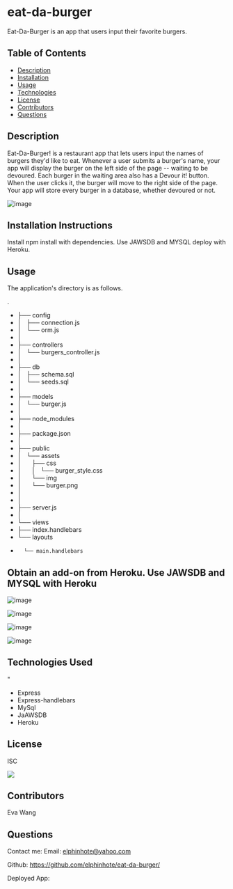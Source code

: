 # eat-da-burger

Eat-Da-Burger is an app that users input their favorite burgers. 

## Table of Contents
* [Description](#description)
* [Installation](#installation)
* [Usage](#usage)
* [Technologies](#technologies)
* [License](#license)
* [Contributors](#contributors)
* [Questions](#questions)

## Description
Eat-Da-Burger! is a restaurant app that lets users input the names of burgers they'd like to eat.
Whenever a user submits a burger's name, your app will display the burger on the left side of the page -- waiting to be devoured.
Each burger in the waiting area also has a Devour it! button. When the user clicks it, the burger will move to the right side of the page.
Your app will store every burger in a database, whether devoured or not.

![image](https://user-images.githubusercontent.com/65749636/113531136-c9db2e00-957c-11eb-9812-0528a386a939.png)

## Installation Instructions
Install npm install with dependencies.  Use JAWSDB and MYSQL deploy with Heroku.

## Usage
 The application's directory is as follows.
 

.
* ├── config
* │   ├── connection.js
* │   └── orm.js
* │ 
* ├── controllers
* │   └── burgers_controller.js
* │
* ├── db
* │   ├── schema.sql
* │   └── seeds.sql
* │
* ├── models
* │   └── burger.js
* │ 
* ├── node_modules
* │ 
* ├── package.json
* │
* ├── public
* │   └── assets
* │       ├── css
* │       │   └── burger_style.css
* │       └── img
* │           └── burger.png
* │   
* │
* ├── server.js
* │ 
* └── views
*   ├── index.handlebars
*  └── layouts
*       └── main.handlebars

## Obtain an add-on from Heroku. Use JAWSDB and MYSQL with Heroku

![image](https://user-images.githubusercontent.com/65749636/113531429-9d73e180-957d-11eb-92c0-1194afeeaa90.png)

![image](https://user-images.githubusercontent.com/65749636/113531379-7a493200-957d-11eb-86db-0a13d022379a.png)

![image](https://user-images.githubusercontent.com/65749636/113530542-263d4e00-957b-11eb-831f-e47479332ec8.png)

![image](https://user-images.githubusercontent.com/65749636/113529844-6e5b7100-9579-11eb-9dd5-37e07d793404.png)


## Technologies Used
"
* Express
* Express-handlebars
* MySql
* JaAWSDB
* Heroku


## License
ISC

<img src="https://img.shields.io/badge/LICENSE-isc-green"/>


## Contributors
Eva Wang

## Questions
Contact me:
Email: [elphinhote@yahoo.com](elphinhote@yahoo.com)

Github: https://github.com/elphinhote/eat-da-burger/

Deployed App: 
